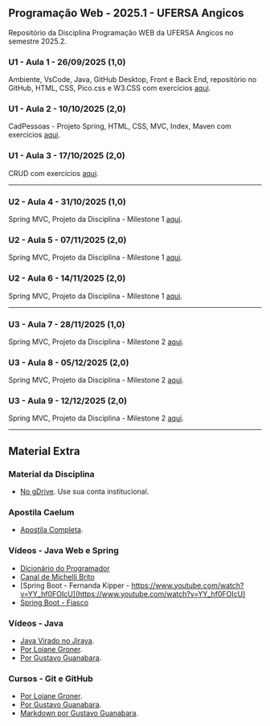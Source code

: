 ## Programação Web - 2025.1 - UFERSA Angicos
Repositório da Disciplina Programação WEB da UFERSA Angicos no semestre 2025.2.

### U1 - Aula 1 - 26/09/2025 (1,0)
Ambiente, VsCode, Java, GitHub Desktop, Front e Back End, repositório no GitHub, HTML, CSS, Pico.css e W3.CSS com exercícios [aqui](unidade1/aula1.md).

### U1 - Aula 2 - 10/10/2025 (2,0)
CadPessoas - Projeto Spring, HTML, CSS, MVC, Index, Maven com exercícios [aqui](unidade1/aulaX.md).

### U1 - Aula 3 - 17/10/2025 (2,0)
CRUD com exercícios [aqui](unidade1/aulaX.md).

---

### U2 - Aula 4 - 31/10/2025 (1,0)
Spring MVC, Projeto da Disciplina - Milestone 1 [aqui](unidade2/aulaX.md).

### U2 - Aula 5 - 07/11/2025 (2,0)
Spring MVC, Projeto da Disciplina - Milestone 1 [aqui](unidade2/aulaX.md).

### U2 - Aula 6 - 14/11/2025 (2,0)
Spring MVC, Projeto da Disciplina - Milestone 1 [aqui](unidade2/aulaX.md).

---

### U3 - Aula 7 - 28/11/2025 (1,0)
Spring MVC, Projeto da Disciplina - Milestone 2 [aqui](unidade3/aulaX.md).

### U3 - Aula 8 - 05/12/2025 (2,0)
Spring MVC, Projeto da Disciplina - Milestone 2 [aqui](unidade3/aulaX.md).

### U3 - Aula 9 - 12/12/2025 (2,0)
Spring MVC, Projeto da Disciplina - Milestone 2 [aqui](unidade3/aulaX.md).

---

## Material Extra 

### Material da Disciplina 
- [No gDrive](https://drive.google.com/open?id=16I2WfDFZMKDNZGPu1Wq2rl1uceQUZjr6). Use sua conta institucional. 

### Apostila Caelum 
- [Apostila Completa](https://www.alura.com.br/apostila-java-web). 

### Vídeos - Java Web e Spring 
- [Dicionário do Programador](https://www.youtube.com/watch?v=j_F0cz0em04) 
- [Canal de Michelli Brito](https://www.youtube.com/@MichelliBrito) 
- [Spring Boot - Fernanda Kipper - https://www.youtube.com/watch?v=YY_hf0FOIcU](https://www.youtube.com/watch?v=YY_hf0FOIcU) 
- [Spring Boot - Fiasco](https://www.youtube.com/watch?v=n8_qrrc8WN4) 

### Vídeos - Java 
- [Java Virado no Jiraya](https://www.youtube.com/playlist?list=PL62G310vn6nFIsOCC0H-C2infYgwm8SWW). 
- [Por Loiane Groner](https://www.youtube.com/playlist?list=PLGxZ4Rq3BOBq0KXHsp5J3PxyFaBIXVs3r). 
- [Por Gustavo Guanabara](https://www.youtube.com/playlist?list=PLHz_AreHm4dkqe2aR0tQK74m8SFe-aGsY). 

### Cursos - Git e GitHub 
- [Por Loiane Groner](https://www.youtube.com/watch?v=UMhskLXJuq4). 
- [Por Gustavo Guanabara](https://www.youtube.com/watch?v=xEKo29OWILE&list=PLHz_AreHm4dm7ZULPAmadvNhH6vk9oNZA). 
- [Markdown por Gustavo Guanabara](/git_github_gguanabara). 
